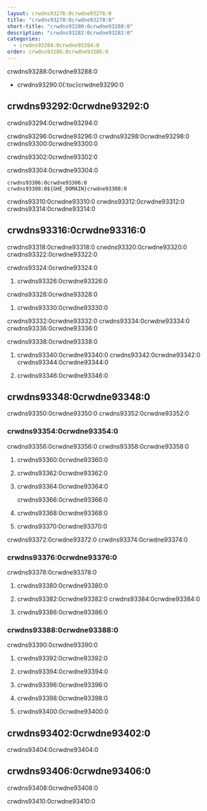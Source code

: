 ```yaml
---
layout: crwdns93276:0crwdne93276:0
title: "crwdns93278:0crwdne93278:0"
short-title: "crwdns93280:0crwdne93280:0"
description: "crwdns93282:0crwdne93282:0"
categories:
  - crwdns93284:0crwdne93284:0
order: crwdns93286:0crwdne93286:0
---
```

crwdns93288:0crwdne93288:0

* crwdns93290:0{:toc}crwdne93290:0

## crwdns93292:0crwdne93292:0

crwdns93294:0crwdne93294:0

crwdns93296:0crwdne93296:0 crwdns93298:0crwdne93298:0 crwdns93300:0crwdne93300:0

crwdns93302:0crwdne93302:0

crwdns93304:0crwdne93304:0

    crwdns93306:0crwdne93306:0
    crwdns93308:0${GHE_DOMAIN}crwdne93308:0
    

crwdns93310:0crwdne93310:0 crwdns93312:0crwdne93312:0 crwdns93314:0crwdne93314:0

## crwdns93316:0crwdne93316:0

crwdns93318:0crwdne93318:0 crwdns93320:0crwdne93320:0 crwdns93322:0crwdne93322:0

crwdns93324:0crwdne93324:0

1. crwdns93326:0crwdne93326:0

crwdns93328:0crwdne93328:0

1. crwdns93330:0crwdne93330:0

crwdns93332:0crwdne93332:0 crwdns93334:0crwdne93334:0 crwdns93336:0crwdne93336:0

crwdns93338:0crwdne93338:0

1. crwdns93340:0crwdne93340:0 crwdns93342:0crwdne93342:0 crwdns93344:0crwdne93344:0

2. crwdns93346:0crwdne93346:0

## crwdns93348:0crwdne93348:0

crwdns93350:0crwdne93350:0 crwdns93352:0crwdne93352:0

### crwdns93354:0crwdne93354:0

crwdns93356:0crwdne93356:0 crwdns93358:0crwdne93358:0

1. crwdns93360:0crwdne93360:0

2. crwdns93362:0crwdne93362:0

3. crwdns93364:0crwdne93364:0

    crwdns93366:0crwdne93366:0
    

1. crwdns93368:0crwdne93368:0

2. crwdns93370:0crwdne93370:0

crwdns93372:0crwdne93372:0 crwdns93374:0crwdne93374:0

### crwdns93376:0crwdne93376:0

crwdns93378:0crwdne93378:0

1. crwdns93380:0crwdne93380:0

2. crwdns93382:0crwdne93382:0 crwdns93384:0crwdne93384:0

3. crwdns93386:0crwdne93386:0

### crwdns93388:0crwdne93388:0

crwdns93390:0crwdne93390:0

1. crwdns93392:0crwdne93392:0

2. crwdns93394:0crwdne93394:0

3. crwdns93396:0crwdne93396:0

4. crwdns93398:0crwdne93398:0

5. crwdns93400:0crwdne93400:0

## crwdns93402:0crwdne93402:0

crwdns93404:0crwdne93404:0

## crwdns93406:0crwdne93406:0

crwdns93408:0crwdne93408:0

crwdns93410:0crwdne93410:0